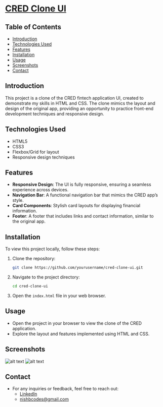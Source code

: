 # [CRED Clone UI](https://clonedcred.vercel.app/)

## Table of Contents
- [Introduction](#introduction)
- [Technologies Used](#technologies-used)
- [Features](#features)
- [Installation](#installation)
- [Usage](#usage)
- [Screenshots](#screenshots)
- [Contact](#contact)

## Introduction
This project is a clone of the CRED fintech application UI, created to demonstrate my skills in HTML and CSS. The clone mimics the layout and design of the original app, providing an opportunity to practice front-end development techniques and responsive design.

## Technologies Used
- HTML5
- CSS3
- Flexbox/Grid for layout
- Responsive design techniques

## Features
- **Responsive Design**: The UI is fully responsive, ensuring a seamless experience across devices.
- **Navigation Bar**: A functional navigation bar that mimics the CRED app’s style.
- **Card Components**: Stylish card layouts for displaying financial information.
- **Footer**: A footer that includes links and contact information, similar to the original app.

## Installation
To view this project locally, follow these steps:

1. Clone the repository:
   ```bash
   git clone https://github.com/yourusername/cred-clone-ui.git
   ```
2. Navigate to the project directory:
    ```bash
    cd cred-clone-ui
    ```
3. Open the ```index.html``` file in your web browser.

## Usage
* Open the project in your browser to view the clone of the CRED application.
* Explore the layout and features implemented using HTML and CSS.

## Screenshots
![alt text](image.png)
![alt text](image-1.png)

## Contact
* For any inquiries or feedback, feel free to reach out:
    * [LinkedIn](https://www.linkedin.com/in/nishchay-bhatia/)
    * nishbcodes@gmail.com 

